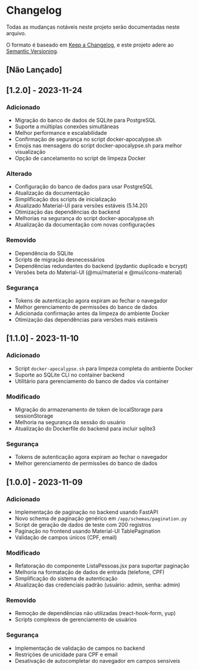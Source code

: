 # Changelog

Todas as mudanças notáveis neste projeto serão documentadas neste arquivo.

O formato é baseado em [Keep a Changelog](https://keepachangelog.com/pt-BR/1.0.0/),
e este projeto adere ao [Semantic Versioning](https://semver.org/lang/pt-BR/).

## [Não Lançado]

## [1.2.0] - 2023-11-24

### Adicionado
- Migração do banco de dados de SQLite para PostgreSQL
- Suporte a múltiplas conexões simultâneas
- Melhor performance e escalabilidade
- Confirmação de segurança no script docker-apocalypse.sh
- Emojis nas mensagens do script docker-apocalypse.sh para melhor visualização
- Opção de cancelamento no script de limpeza Docker

### Alterado
- Configuração do banco de dados para usar PostgreSQL
- Atualização da documentação
- Simplificação dos scripts de inicialização
- Atualizado Material-UI para versões estáveis (5.14.20)
- Otimização das dependências do backend
- Melhorias na segurança do script docker-apocalypse.sh
- Atualização da documentação com novas configurações

### Removido
- Dependência do SQLite
- Scripts de migração desnecessários
- Dependências redundantes do backend (pydantic duplicado e bcrypt)
- Versões beta do Material-UI (@mui/material e @mui/icons-material)

### Segurança
- Tokens de autenticação agora expiram ao fechar o navegador
- Melhor gerenciamento de permissões do banco de dados
- Adicionada confirmação antes da limpeza do ambiente Docker
- Otimização das dependências para versões mais estáveis

## [1.1.0] - 2023-11-10

### Adicionado
- Script `docker-apocalypse.sh` para limpeza completa do ambiente Docker
- Suporte ao SQLite CLI no container backend
- Utilitário para gerenciamento do banco de dados via container

### Modificado
- Migração do armazenamento de token de localStorage para sessionStorage
- Melhoria na segurança da sessão do usuário
- Atualização do Dockerfile do backend para incluir sqlite3

### Segurança
- Tokens de autenticação agora expiram ao fechar o navegador
- Melhor gerenciamento de permissões do banco de dados

## [1.0.0] - 2023-11-09

### Adicionado
- Implementação de paginação no backend usando FastAPI
- Novo schema de paginação genérico em `/app/schemas/pagination.py`
- Script de geração de dados de teste com 200 registros
- Paginação no frontend usando Material-UI TablePagination
- Validação de campos únicos (CPF, email)

### Modificado
- Refatoração do componente ListaPessoas.jsx para suportar paginação
- Melhoria na formatação de dados de entrada (telefone, CPF)
- Simplificação do sistema de autenticação
- Atualização das credenciais padrão (usuário: admin, senha: admin)

### Removido
- Remoção de dependências não utilizadas (react-hook-form, yup)
- Scripts complexos de gerenciamento de usuários

### Segurança
- Implementação de validação de campos no backend
- Restrições de unicidade para CPF e email
- Desativação de autocompletar do navegador em campos sensíveis
